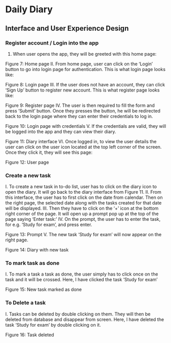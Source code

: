 # Daily Diary
## Interface and User Experience Design
### Register account / Login into the app
1. When user opens the app, they will be greeted with this home page:
 
Figure 7: Home page
II.	From home page, user can click on the ‘Login’ button to go into login page for authentication. This is what login page looks like:
  
Figure 8: Login page
III.	If the user does not have an account, they can click ‘Sign Up’ button to register new account. This is what register page looks like:
 
Figure 9: Register page
IV.	The user is then required to fill the form and press ‘Submit’ button. Once they presses the button, he will be redirected back to the login page where they can enter their credentials to log in.
 
Figure 10: Login page with credentials
V.	If the credentials are valid, they will be logged into the app and they can view their diary.
 
Figure 11: Diary interface
VI.	Once logged in, to view the user details the user can click on the user icon located at the top left corner of the screen. Once they click it, they will see this page:
 
Figure 12: User page
### Create a new task
I.	To create a new task in to-do list, user has to click on the diary icon to open the diary. It will go back to the diary interface from Figure 11.
II.	From this interface, the user has to first click on the date from calendar. Then on the right page, the selected date along with the tasks created for that date will be displayed.
III.	Then they have to click on the ‘+’ icon at the bottom right corner of the page. It will open up a prompt pop up at the top of the page saying ‘Enter task:’
IV.	On the prompt, the user has to enter the task, for e.g. ‘Study for exam’, and press enter.
 
Figure 13: Prompt
V.	The new task ‘Study for exam’ will now appear on the right page. 
 
Figure 14: Diary with new task
### To mark task as done
I.	To mark a task a task as done, the user simply has to click once on the task and it will be crossed. Here, I have clicked the task ‘Study for exam’
 
Figure 15: New task marked as done
### To Delete a task
I.	Tasks can be deleted by double clicking on them. They will then be deleted from database and disappear from screen. Here, I have deleted the task ‘Study for exam’ by double clicking on it.
 
Figure 16: Task deleted
